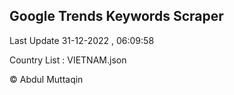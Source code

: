 

## Google Trends Keywords Scraper 
 
Last Update 31-12-2022 , 06:09:58

Country List :
VIETNAM.json



© Abdul Muttaqin 
